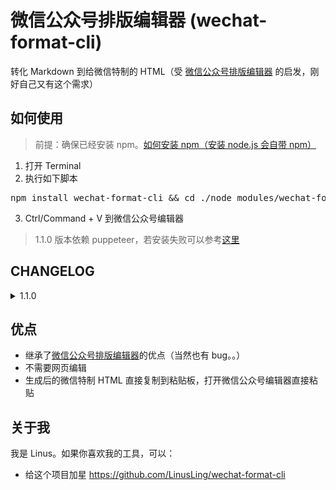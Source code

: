 # 微信公众号排版编辑器 (wechat-format-cli)

转化 Markdown 到给微信特制的 HTML（受 [微信公众号排版编辑器](https://github.com/lyricat/wechat-format) 的启发，刚好自己又有这个需求）

## 如何使用

> 前提：确保已经安装 npm。[如何安装 npm（安装 node.js 会自带 npm）](http://www.runoob.com/nodejs/nodejs-install-setup.html)

1. 打开 Terminal
2. 执行如下脚本
<pre>
npm install wechat-format-cli && cd ./node_modules/wechat-format-cli && npm start <b>your_md_path.md</b>
</pre>
3. Ctrl/Command + V 到微信公众号编辑器

> 1.1.0 版本依赖 puppeteer，若安装失败可以参考[这里](https://github.com/cnpm/cnpmjs.org/issues/1246#issuecomment-359148058)

## CHANGELOG

<details>
<summary>1.1.0</summary>
</br>
<p>1. 利用 puppeteer 实现复制 html，替换原来纯文本带标签的方式</p>
</details>

## 优点

- 继承了[微信公众号排版编辑器](https://github.com/lyricat/wechat-format)的优点（当然也有 bug。。）
- 不需要网页编辑
- 生成后的微信特制 HTML 直接复制到粘贴板，打开微信公众号编辑器直接粘贴

## 关于我

我是 Linus。如果你喜欢我的工具，可以：

- 给这个项目加星 https://github.com/LinusLing/wechat-format-cli

